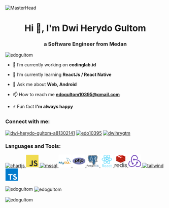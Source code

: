 ![MasterHead](https://jayamwebsolutions.com/img/website.gif)
<h1 align="center">Hi 👋, I'm Dwi Herydo Gultom</h1>
<h3 align="center">a Software Engineer from Medan</h3>

<p align="left"> <img src="https://komarev.com/ghpvc/?username=edogultom&label=Profile%20views&color=0e75b6&style=flat" alt="edogultom" /> </p>

- 🔭 I’m currently working on **codinglab.id**

- 🌱 I’m currently learning **ReactJs / React Native**

- 💬 Ask me about **Web, Android**

- 📫 How to reach me **edogultom10395@gmail.com**

- ⚡ Fun fact **I'm always happy**

<h3 align="left">Connect with me:</h3>
<p align="left">
<a href="https://linkedin.com/in/dwi-herydo-gultom-a81302141" target="blank"><img align="center" src="https://raw.githubusercontent.com/rahuldkjain/github-profile-readme-generator/master/src/images/icons/Social/linked-in-alt.svg" alt="dwi-herydo-gultom-a81302141" height="30" width="40" /></a>
<a href="https://fb.com/edo10395" target="blank"><img align="center" src="https://raw.githubusercontent.com/rahuldkjain/github-profile-readme-generator/master/src/images/icons/Social/facebook.svg" alt="edo10395" height="30" width="40" /></a>
<a href="https://instagram.com/dwihrygtm" target="blank"><img align="center" src="https://raw.githubusercontent.com/rahuldkjain/github-profile-readme-generator/master/src/images/icons/Social/instagram.svg" alt="dwihrygtm" height="30" width="40" /></a>
</p>

<h3 align="left">Languages and Tools:</h3>
<p align="left"> <a href="https://www.chartjs.org" target="_blank" rel="noreferrer"> <img src="https://www.chartjs.org/media/logo-title.svg" alt="chartjs" width="40" height="40"/> </a> <a href="https://developer.mozilla.org/en-US/docs/Web/JavaScript" target="_blank" rel="noreferrer"> <img src="https://raw.githubusercontent.com/devicons/devicon/master/icons/javascript/javascript-original.svg" alt="javascript" width="40" height="40"/> </a> <a href="https://www.microsoft.com/en-us/sql-server" target="_blank" rel="noreferrer"> <img src="https://www.svgrepo.com/show/303229/microsoft-sql-server-logo.svg" alt="mssql" width="40" height="40"/> </a> <a href="https://www.mysql.com/" target="_blank" rel="noreferrer"> <img src="https://raw.githubusercontent.com/devicons/devicon/master/icons/mysql/mysql-original-wordmark.svg" alt="mysql" width="40" height="40"/> </a> <a href="https://www.php.net" target="_blank" rel="noreferrer"> <img src="https://raw.githubusercontent.com/devicons/devicon/master/icons/php/php-original.svg" alt="php" width="40" height="40"/> </a> <a href="https://www.postgresql.org" target="_blank" rel="noreferrer"> <img src="https://raw.githubusercontent.com/devicons/devicon/master/icons/postgresql/postgresql-original-wordmark.svg" alt="postgresql" width="40" height="40"/> </a> <a href="https://reactjs.org/" target="_blank" rel="noreferrer"> <img src="https://raw.githubusercontent.com/devicons/devicon/master/icons/react/react-original-wordmark.svg" alt="react" width="40" height="40"/> </a> <a href="https://redis.io" target="_blank" rel="noreferrer"> <img src="https://raw.githubusercontent.com/devicons/devicon/master/icons/redis/redis-original-wordmark.svg" alt="redis" width="40" height="40"/> </a> <a href="https://redux.js.org" target="_blank" rel="noreferrer"> <img src="https://raw.githubusercontent.com/devicons/devicon/master/icons/redux/redux-original.svg" alt="redux" width="40" height="40"/> </a> <a href="https://tailwindcss.com/" target="_blank" rel="noreferrer"> <img src="https://www.vectorlogo.zone/logos/tailwindcss/tailwindcss-icon.svg" alt="tailwind" width="40" height="40"/> </a> <a href="https://www.typescriptlang.org/" target="_blank" rel="noreferrer"> <img src="https://raw.githubusercontent.com/devicons/devicon/master/icons/typescript/typescript-original.svg" alt="typescript" width="40" height="40"/> </a> </p>

<p><img align="left" src="https://github-readme-stats.vercel.app/api/top-langs?username=edogultom&show_icons=true&locale=en&layout=compact" alt="edogultom" /></p>

<p>&nbsp;<img align="center" src="https://github-readme-stats.vercel.app/api?username=edogultom&show_icons=true&locale=en" alt="edogultom" /></p>

<p><img align="center" src="https://github-readme-streak-stats.herokuapp.com/?user=edogultom&" alt="edogultom" /></p>

